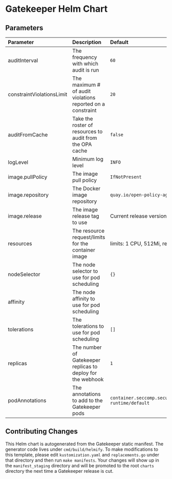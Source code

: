 # Gatekeeper Helm Chart

## Parameters

| Parameter                 | Description                                                 | Default                                                                    |
|:--------------------------|:------------------------------------------------------------|:---------------------------------------------------------------------------|
| auditInterval             | The frequency with which audit is run                       | `60`                                                                       |
| constraintViolationsLimit | The maximum # of audit violations reported on a constraint  | `20`                                                                       |
| auditFromCache            | Take the roster of resources to audit from the OPA cache    | `false`                                                                    |
| logLevel                  | Minimum log level                                           | `INFO`                                                                     |
| image.pullPolicy          | The image pull policy                                       | `IfNotPresent`                                                             |
| image.repository          | The Docker image repository                                 | `quay.io/open-policy-agent/gatekeeper`                                     |
| image.release             | The image release tag to use                                | Current release version: `v3.1.0-beta.8`                                   |
| resources                 | The resource request/limits for the container image         | limits: 1 CPU, 512Mi, requests: 100mCPU, 256Mi                             |
| nodeSelector              | The node selector to use for pod scheduling                 | `{}`                                                                       |
| affinity                  | The node affinity to use for pod scheduling                 |                                                                            |
| tolerations               | The tolerations to use for pod scheduling                   | `[]`                                                                       |
| replicas                  | The number of Gatekeeper replicas to deploy for the webhook | `1`                                                                        |
| podAnnotations            | The annotations to add to the Gatekeeper pods               | `container.seccomp.security.alpha.kubernetes.io/manager: runtime/default`  |


## Contributing Changes

This Helm chart is autogenerated from the Gatekeeper static manifest. The
generator code lives under `cmd/build/helmify`. To make modifications to this
template, please edit `kustomization.yaml` and `replacements.go` under that
directory and then run `make manifests`. Your changes will show up in the
`manifest_staging` directory and will be promoted to the root `charts` directory
the next time a Gatekeeper release is cut.

